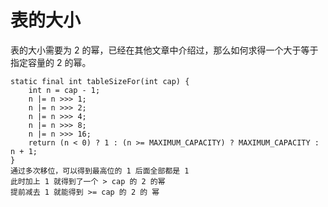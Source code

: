 # 表的大小
表的大小需要为 2 的幂，已经在其他文章中介绍过，那么如何求得一个大于等于指定容量的 2 的幂。

    static final int tableSizeFor(int cap) {
        int n = cap - 1;
        n |= n >>> 1;
        n |= n >>> 2;
        n |= n >>> 4;
        n |= n >>> 8;
        n |= n >>> 16;
        return (n < 0) ? 1 : (n >= MAXIMUM_CAPACITY) ? MAXIMUM_CAPACITY : n + 1;
    }
    通过多次移位，可以得到最高位的 1 后面全部都是 1
    此时加上 1 就得到了一个 > cap 的 2 的幂
    提前减去 1 就能得到 >= cap 的 2 的 幂
